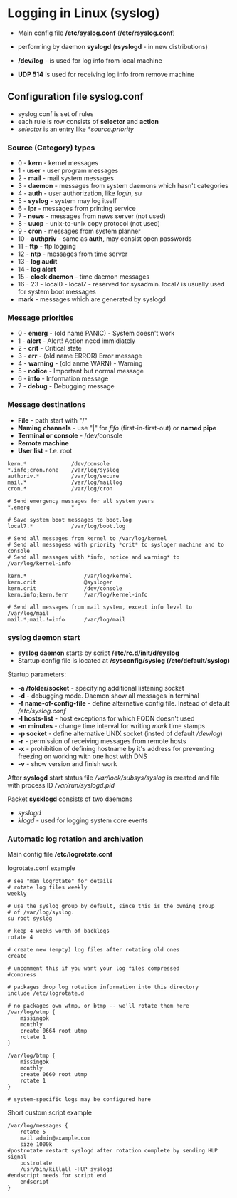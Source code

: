# Logging in Linux (syslog)

- Main config file **/etc/syslog.conf** (**/etc/rsyslog.conf**)
- performing by daemon **syslogd** (**rsyslogd** - in new distributions)

- **/dev/log** - is used for log info from local machine 
- **UDP 514** is used for receiving log info from remove machine 

## Configuration file syslog.conf

- syslog.conf is set of rules
- each rule is row consists of **selector** and **action**
- *selector* is an entry like **source.priority* 

### Source (Category) types

- 0 - **kern** - kernel messages
- 1 - **user** - user program messages
- 2 - **mail** - mail system messages
- 3 - **daemon** - messages from system daemons which hasn't categories
- 4 - **auth** - user authorization, like *login*, *su*
- 5 - **syslog** - system may log itself
- 6 - **lpr** - messages from printing service
- 7 - **news** - messages from news server (not used)
- 8 - **uucp** - unix-to-unix copy protocol (not used)
- 9 - **cron** - messages from system planner
- 10 - **authpriv** - same as **auth**, may consist open passwords
- 11 - **ftp** - ftp logging
- 12 - **ntp** - messages from time server
- 13 - **log audit**
- 14 - **log alert** 
- 15 - **clock daemon** - time daemon messages
- 16 - 23 - local0 - local7 - reserved for sysadmin. local7 is usually used for system boot messages
- **mark** - messages which are generated by syslogd

### Message priorities

- 0 - **emerg** - (old name PANIC) - System doesn't work
- 1 - **alert** - Alert! Action need immidiately
- 2 - **crit** - Critical state
- 3 - **err** - (old name ERROR) Error message
- 4 - **warning** - (old anme WARN) - Warning
- 5 - **notice** - Important but normal message
- 6 - **info** - Information message
- 7 - **debug** - Debugging message

### Message destinations

- **File** - path start with "/"
- **Naming channels** - use "|" for *fifo* (first-in-first-out) or **named pipe**
- **Terminal or console** - /dev/console
- **Remote machine** 
- **User list** - f.e. root

```
kern.*              /dev/console
*.info;cron.none    /var/log/syslog
authpriv.*          /var/log/secure
mail.*              /var/log/maillog
cron.*              /var/log/cron

# Send emergency messages for all system ysers
*.emerg             *

# Save system boot messages to boot.log
local7.*            /var/log/boot.log
``` 

```
# Send all messages from kernel to /var/log/kernel
# Send all messagess with priority *crit* to sysloger machine and to console
# Send all messages with *info, notice and warning* to /var/log/kernel-info

kern.*                  /var/log/kernel
kern.crit               @sysloger
kern.crit               /dev/console
kern.info;kern.!err     /var/log/kernel-info

# Send all messages from mail system, except info level to /var/log/mail
mail.*;mail.!=info      /var/log/mail
```

### syslog daemon start

- **syslog daemon** starts by script **/etc/rc.d/init/d/syslog**
- Startup config file is located at **/sysconfig/syslog (/etc/default/syslog)**

Startup parameters:
- **-a /folder/socket** - specifying additional listening socket
- **-d** - debugging mode. Daemon show all messages in terminal
- **-f name-of-config-file** - define alternative config file. Instead of default */etc/syslog.conf*
- **-l hosts-list** - host exceptions for which FQDN doesn't used
- **-m minutes** - change time interval for writing *mark* time stamps
- **-p socket** - define alternative UNIX socket (insted of default */dev/log*)
- **-r** - permission of receiving messages from remote hosts
- **-x** - prohibition of defining hostname by it's address for preventing freezing on working with one host with DNS
- **-v** - show version and finish work

After **syslogd** start status file */var/lock/subsys/syslog* is created and file with process ID */var/run/syslogd.pid*

Packet **sysklogd** consists of two daemons
- *syslogd*
- *klogd* - used for logging system core events

### Automatic log rotation and archivation

Main config file **/etc/logrotate.conf**

logrotate.conf example
```
# see "man logrotate" for details
# rotate log files weekly
weekly

# use the syslog group by default, since this is the owning group
# of /var/log/syslog.
su root syslog

# keep 4 weeks worth of backlogs
rotate 4

# create new (empty) log files after rotating old ones
create

# uncomment this if you want your log files compressed
#compress

# packages drop log rotation information into this directory
include /etc/logrotate.d

# no packages own wtmp, or btmp -- we'll rotate them here
/var/log/wtmp {
    missingok
    monthly
    create 0664 root utmp
    rotate 1
}

/var/log/btmp {
    missingok
    monthly
    create 0660 root utmp
    rotate 1
}

# system-specific logs may be configured here
```

Short custom script example
```
/var/log/messages {
    rotate 5
    mail admin@example.com
    size 1000k
#postrotate restart syslogd after rotation complete by sending HUP signal
    postrotate
    /usr/bin/killall -HUP syslogd
#endscript needs for script end
    endscript
}
```

